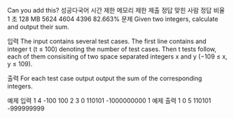Can you add this? 성공다국어
시간 제한	메모리 제한	제출	정답	맞힌 사람	정답 비율
1 초	128 MB	5624	4604	4396	82.663%
문제
Given two integers, calculate and output their sum.

입력
The input contains several test cases. The first line contains and integer t (t ≤ 100) denoting the number of test cases. Then t tests follow, each of them consisiting of two space separated integers x and y (−109 ≤ x, y ≤ 109).

출력
For each test case output output the sum of the corresponding integers.

예제 입력 1 
4
-100 100
2 3
0 110101
-1000000000 1
예제 출력 1 
0
5
110101
-999999999